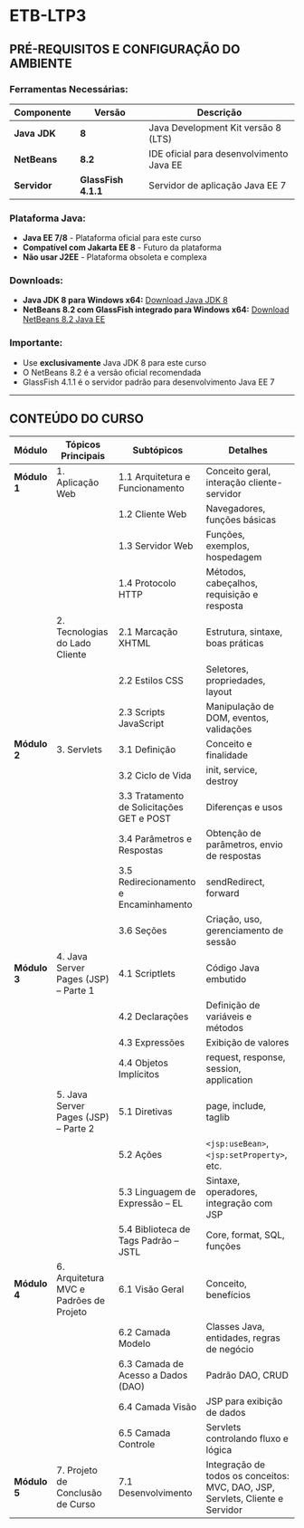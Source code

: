# ETB-LTP3

## PRÉ-REQUISITOS E CONFIGURAÇÃO DO AMBIENTE

### **Ferramentas Necessárias:**

| **Componente** | **Versão** | **Descrição** |
|----------------|------------|---------------|
| **Java JDK** | **8** | Java Development Kit versão 8 (LTS) |
| **NetBeans** | **8.2** | IDE oficial para desenvolvimento Java EE |
| **Servidor** | **GlassFish 4.1.1** | Servidor de aplicação Java EE 7 |

### **Plataforma Java:**
- **Java EE 7/8** - Plataforma oficial para este curso
- **Compatível com Jakarta EE 8** - Futuro da plataforma
- **Não usar J2EE** - Plataforma obsoleta e complexa

###  **Downloads:**

- **Java JDK 8 para Windows x64:** [Download Java JDK 8](https://javadl.oracle.com/webapps/download/GetFile/1.8.0_202-b08/1961070e4c9b4e26a04e7f5a083f551e/windows-i586/jdk-8u202-windows-x64.exe)
- **NetBeans 8.2 com GlassFish integrado para Windows x64:** [Download NetBeans 8.2 Java EE](https://dlc-cdn.sun.com/netbeans/8.2/final/bundles/netbeans-8.2-javaee-windows.exe)

### **Importante:**
- Use **exclusivamente** Java JDK 8 para este curso
- O NetBeans 8.2 é a versão oficial recomendada
- GlassFish 4.1.1 é o servidor padrão para desenvolvimento Java EE 7

---

## CONTEÚDO DO CURSO
| **Módulo**   | **Tópicos Principais**                       | **Subtópicos**                                                                                   | **Detalhes**                                                                 |
|--------------|----------------------------------------------|--------------------------------------------------------------------------------------------------|-------------------------------------------------------------------------------|
| **Módulo 1** | 1. Aplicação Web                             | 1.1 Arquitetura e Funcionamento                                                                  | Conceito geral, interação cliente-servidor                                   |
|              |                                              | 1.2 Cliente Web                                                                                  | Navegadores, funções básicas                                                 |
|              |                                              | 1.3 Servidor Web                                                                                 | Funções, exemplos, hospedagem                                                |
|              |                                              | 1.4 Protocolo HTTP                                                                               | Métodos, cabeçalhos, requisição e resposta                                   |
|              | 2. Tecnologias do Lado Cliente               | 2.1 Marcação XHTML                                                                                | Estrutura, sintaxe, boas práticas                                            |
|              |                                              | 2.2 Estilos CSS                                                                                  | Seletores, propriedades, layout                                              |
|              |                                              | 2.3 Scripts JavaScript                                                                           | Manipulação de DOM, eventos, validações                                     |
| **Módulo 2** | 3. Servlets                                   | 3.1 Definição                                                                                     | Conceito e finalidade                                                         |
|              |                                              | 3.2 Ciclo de Vida                                                                                 | init, service, destroy                                                        |
|              |                                              | 3.3 Tratamento de Solicitações GET e POST                                                         | Diferenças e usos                                                             |
|              |                                              | 3.4 Parâmetros e Respostas                                                                       | Obtenção de parâmetros, envio de respostas                                  |
|              |                                              | 3.5 Redirecionamento e Encaminhamento                                                            | sendRedirect, forward                                                         |
|              |                                              | 3.6 Seções                                                                                        | Criação, uso, gerenciamento de sessão                                        |
| **Módulo 3** | 4. Java Server Pages (JSP) – Parte 1          | 4.1 Scriptlets                                                                                    | Código Java embutido                                                          |
|              |                                              | 4.2 Declarações                                                                                   | Definição de variáveis e métodos                                              |
|              |                                              | 4.3 Expressões                                                                                    | Exibição de valores                                                           |
|              |                                              | 4.4 Objetos Implícitos                                                                            | request, response, session, application                                      |
|              | 5. Java Server Pages (JSP) – Parte 2          | 5.1 Diretivas                                                                                     | page, include, taglib                                                          |
|              |                                              | 5.2 Ações                                                                                         | `<jsp:useBean>`, `<jsp:setProperty>`, etc.                                    |
|              |                                              | 5.3 Linguagem de Expressão – EL                                                                   | Sintaxe, operadores, integração com JSP                                      |
|              |                                              | 5.4 Biblioteca de Tags Padrão – JSTL                                                              | Core, format, SQL, funções                                                    |
| **Módulo 4** | 6. Arquitetura MVC e Padrões de Projeto       | 6.1 Visão Geral                                                                                   | Conceito, benefícios                                                          |
|              |                                              | 6.2 Camada Modelo                                                                                 | Classes Java, entidades, regras de negócio                                   |
|              |                                              | 6.3 Camada de Acesso a Dados (DAO)                                                                | Padrão DAO, CRUD                                                              |
|              |                                              | 6.4 Camada Visão                                                                                  | JSP para exibição de dados                                                    |
|              |                                              | 6.5 Camada Controle                                                                               | Servlets controlando fluxo e lógica                                          |
| **Módulo 5** | 7. Projeto de Conclusão de Curso              | 7.1 Desenvolvimento                                                                               | Integração de todos os conceitos: MVC, DAO, JSP, Servlets, Cliente e Servidor |



